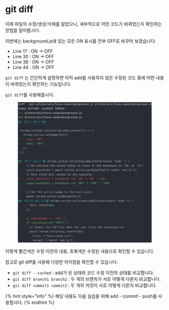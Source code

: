 # git diff

이제 파일의 수정/생성/삭제를 알았으니, 세부적으로 어떤 코드가 바뀌었는지 확인하는 방법을 알아봅시다.

이번에는 background.js에 있는 모든 ON 표시를 전부 OFF로 바꾸어 보겠습니다.

* Line 17 : ON → OFF
* Line 30 : ON → OFF
* Line 38 : ON → OFF
* Line 44 : ON → OFF

`git diff` 는 간단하게 설명하면 아직 add를 사용하지 않은 수정된 코드 중에 어떤 내용이 바뀌었는지 확인하는 기능입니다.

`git diff`를 사용해봅시다.

<figure><img src="../.gitbook/assets/image (3) (2).png" alt=""><figcaption></figcaption></figure>

이렇게 빨간색은 수정 이전의 내용, 초록색은 수정된 내용으로 확인할 수 있습니다.

참고로 git diff를 사용해 다양한 차이점을 확인할 수 있습니다.

* `git diff --cached` : add가 된 상태와 코드 수정 이전의 상태를 비교합니다.
* `git diff branch1 branch2` : 두 개의 브랜치가 서로 어떻게 다른지 비교합니다.
* `git diff commit1 commit2` : 두 개의 커밋이 서로 어떻게 다른지 비교합니다.



{% hint style="info" %}
해당 내용도 다음 실습을 위해 add - commit - push를 사용합시다.
{% endhint %}
